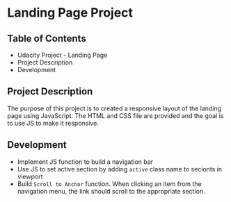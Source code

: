 # Landing Page Project

## Table of Contents

* Udacity Project - Landing Page
* Project Description
* Development


## Project Description
The purpose of this project is to created a responsive layout of the landing page using JavaScript. The HTML and CSS file are provided and the goal is to use JS to make it responsive.

## Development
* Implement JS function to build a navigation bar
* Use JS to set active section by adding `active` class name to secionts in viewport
* Build `Scroll to Anchor` function. When clicking an item from the navigation menu, the link should scroll to the appropriate section. 
